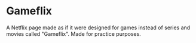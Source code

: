 # Gameflix
A Netflix page made as if it were designed for games instead of series and movies called "Gameflix". Made for practice purposes.

